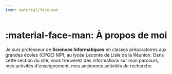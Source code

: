 ```yaml
---
icon: material/face-man
---
```


# :material-face-man: À propos de moi

Je suis professeur de **Sciences Informatiques** en classes préparatoires aux grandes écoles (CPGE) MPI, au lycée Leconte de Lisle de la Réunion. Dans cette section du site, vous trouverez des informations sur mon parcours, mes activités d'enseignement, mes anciennes activités de recherche. 

